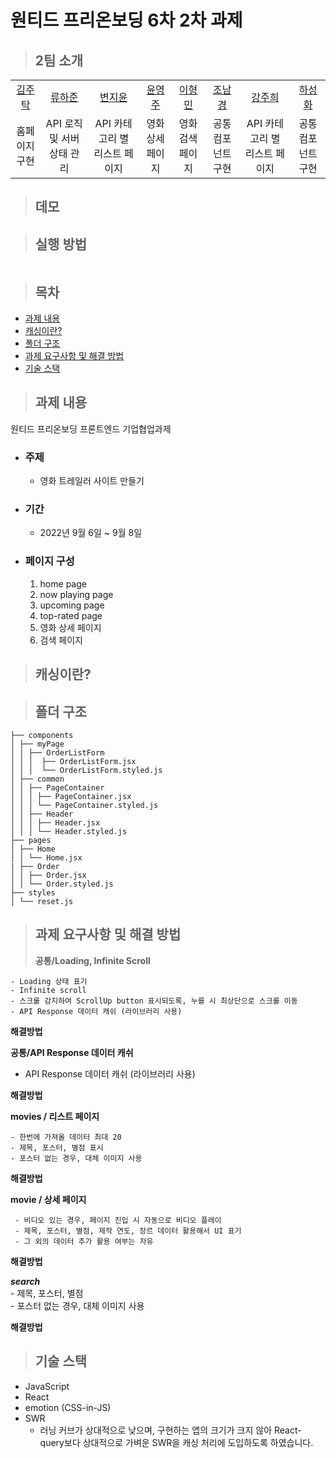 # 원티드 프리온보딩 6차 2차 과제

> ## 2팀 소개

<table>
    <tr>
        <td height="50px" align="center"> <a href="https://github.com/"> 김주탁 </a> <br></td>
        <td height="50px" align="center"> <a href="https://github.com/"> 류하준 </a> <br></td>
        <td height="50px" align="center"> <a href="https://github.com/"> 변지윤 </a> <br></td>
        <td height="50px" align="center"> <a href="https://github.com/"> 윤영주 </a> <br></td>
        <td height="50px" align="center"> <a href="https://github.com/"> 이형민 </a> <br></td>
        <td height="50px" align="center"> <a href="https://github.com/"> 조남경 </a> <br></td>
        <td height="50px" align="center"> <a href="https://github.com/"> 강주희 </a> <br></td>
        <td height="50px" align="center"> <a href="https://github.com/"> 하성화 </a> <br></td>
    </tr>
<tr>
        <td align="center">홈페이지 구현</td>
        <td align="center">API 로직 및 서버 상태 관리</td>
        <td align="center">API 카테고리 별 리스트 페이지</td>
        <td align="center">영화 상세 페이지</td>
        <td align="center">영화 검색 페이지</td>
        <td align="center">공통 컴포넌트 구현</td>
        <td align="center">API 카테고리 별 리스트 페이지</td>
        <td align="center">공통 컴포넌트 구현</td>
    </tr>
</table>

> ## 데모

> ## 실행 방법

```

```

> ## 목차

- [과제 내용](#과제-내용)
- [캐싱이란?](#캐싱이란?)
- [폴더 구조](#폴더-구조)
- [과제 요구사항 및 해결 방법](#과제-요구사항-및-해결-방법)
- [기술 스택](#기술-스택)

> ## 과제 내용

원티드 프리온보딩 프론트엔드 기업협업과제

- ### 주제
  - 영화 트레일러 사이트 만들기
- ### 기간
  - 2022년 9월 6일 ~ 9월 8일
- ### 페이지 구성

  1. home page
  2. now playing page
  3. upcoming page
  4. top-rated page
  5. 영화 상세 페이지
  6. 검색 페이지

> ## 캐싱이란?

> ## 폴더 구조

```
├── components
│ ├── myPage
│ │ ├── OrderListForm
│ │ │  ├── OrderListForm.jsx
│ │ │  └── OrderListForm.styled.js
│ ├── common
│ │ ├── PageContainer
│ │ │ ├── PageContainer.jsx
│ │ │ └── PageContainer.styled.js
│ │ ├── Header
│ │ │ ├── Header.jsx
│ │ │ └── Header.styled.js
├── pages
│ ├── Home
│ │ └── Home.jsx
| ├── Order
│ │ ├── Order.jsx
│ │ └── Order.styled.js
├── styles
│ └── reset.js
```

> ## 과제 요구사항 및 해결 방법
>
> **공통/Loading, Infinite Scroll**  

    - Loading 상태 표기     
    - Infinite scroll       
    - 스크롤 감지하여 ScrollUp button 표시되도록, 누를 시 최상단으로 스크롤 이동      
    - API Response 데이터 캐쉬 (라이브러리 사용)  
  
**해결방법**  

**공통/API Response 데이터 캐쉬**   

  - API Response 데이터 캐쉬 (라이브러리 사용)  

**해결방법**    

**movies / 리스트 페이지**  

    - 한번에 가져올 데이터 최대 20      
    - 제목, 포스터, 별점 표시       
    - 포스터 없는 경우, 대체 이미지 사용        

**해결방법**        

**movie / 상세 페이지**     

     - 비디오 있는 경우, 페이지 진입 시 자동으로 비디오 플레이  
     - 제목, 포스터, 별점, 제작 연도, 장르 데이터 활용해서 UI 표기      
     - 그 외의 데이터 추가 활용 여부는 자유     
    
**해결방법**        

**_search_**    
    - 제목, 포스터, 별점    
    - 포스터 없는 경우, 대체 이미지 사용        
    
**해결방법**        

> ## 기술 스택

- JavaScript
- React
- emotion (CSS-in-JS)
- SWR
  - 러닝 커브가 상대적으로 낮으며, 구현하는 앱의 크기가 크지 않아 React-query보다 상대적으로 가벼운 SWR을 캐싱 처리에 도입하도록 하였습니다.
